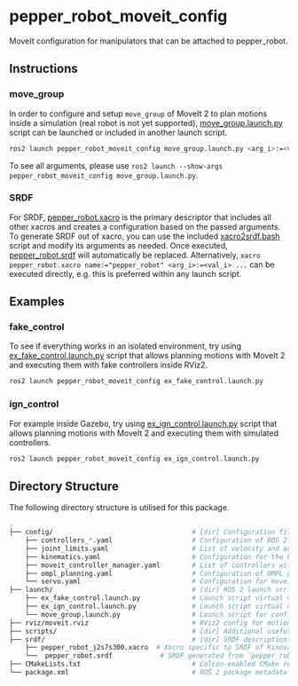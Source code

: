 # pepper_robot_moveit_config

MoveIt configuration for manipulators that can be attached to pepper_robot.

## Instructions

### move_group

In order to configure and setup `move_group` of MoveIt 2 to plan motions inside a simulation (real robot is not yet supported), [move_group.launch.py](./launch/move_group.launch.py) script can be launched or included in another launch script.

```bash
ros2 launch pepper_robot_moveit_config move_group.launch.py <arg_i>:=<val_i>
```

To see all arguments, please use `ros2 launch --show-args pepper_robot_moveit_config move_group.launch.py`.

### SRDF

For SRDF, [pepper_robot.xacro](./srdf/pepper_robot.xacro) is the primary descriptor that includes all other xacros and creates a configuration based on the passed arguments. To generate SRDF out of xacro, you can use the included [xacro2srdf.bash](./scripts/xacro2srdf.bash) script and modify its arguments as needed. Once executed, [pepper_robot.srdf](./srdf/pepper_robot.srdf) will automatically be replaced. Alternatively, `xacro pepper_robot.xacro name:="pepper_robot" <arg_i>:=<val_i> ...` can be executed directly, e.g. this is preferred within any launch script.

## Examples

### fake_control

To see if everything works in an isolated environment, try using [ex_fake_control.launch.py](./launch/ex_fake_control.launch.py) script that allows planning motions with MoveIt 2 and executing them with fake controllers inside RViz2.

```bash
ros2 launch pepper_robot_moveit_config ex_fake_control.launch.py
```

### ign_control

For example inside Gazebo, try using [ex_ign_control.launch.py](./launch/ex_ign_control.launch.py) script that allows planning motions with MoveIt 2 and executing them with simulated controllers.

```bash
ros2 launch pepper_robot_moveit_config ex_ign_control.launch.py
```

## Directory Structure

The following directory structure is utilised for this package.

```bash
.
├── config/                                   # [dir] Configuration files for MoveIt 2
    ├── controllers_*.yaml                    # Configuration of ROS 2 controllers for different command interfaces
    ├── joint_limits.yaml                     # List of velocity and acceleration joint limits
    ├── kinematics.yaml                       # Configuration for the kinematic solver
    ├── moveit_controller_manager.yaml        # List of controllers with their type and action namespace for use with MoveIt 2
    ├── ompl_planning.yaml                    # Configuration of OMPL planning and specific planners
    └── servo.yaml                            # Configuration for moveit_servo
├── launch/                                   # [dir] ROS 2 launch scripts
    ├── ex_fake_control.launch.py             # Launch script virtual motion planning and execution inside RViz2
    ├── ex_ign_control.launch.py              # Launch script virtual motion planning and execution inside Gazebo
    └── move_group.launch.py                  # Launch script for configuring and setting up move_group of MoveIt 2
├── rviz/moveit.rviz                          # RViz2 config for motion planning with MoveIt 2
├── scripts/                                  # [dir] Additional useful scripts
├── srdf/                                     # [dir] SRDF description (xacros)
    ├── pepper_robot_j2s7s300.xacro  # Xacro specific to SRDF of Kinova j2s7s300 manipulator
    └──  pepper_robot.srdf            # SRDF generated from `pepper_robot.xacro`
├── CMakeLists.txt                            # Colcon-enabled CMake recipe
└── package.xml                               # ROS 2 package metadata
```
